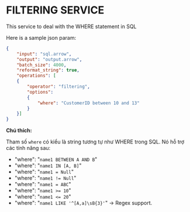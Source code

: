 # FILTERING SERVICE

This service to deal with the WHERE statement in SQL

Here is a sample json param:

```JSON
{
    "input": "sql.arrow",
    "output": "output.arrow",
    "batch_size": 4000,
    "reformat_string": true,
    "operations": [
    {
        "operator": "filtering",
        "options":
        {
            "where": "CustomerID between 10 and 13"
        }
    }]
}
```

**Chú thích:**

Tham số `where` có kiểu là string tương tự như WHERE trong SQL. Nó hỗ trợ các tính năng sau:

- "where": "`name1 BETWEEN A AND B`"
- "where": "`name1 IN [A, B]`"
- "where": "`name1 = Null`"
- "where": "`name1 != Null`"
- "where": "`name1 = ABC`"
- "where": "`name1 >= 10`"
- "where": "`name1 <= 20`"
- "where": "`name1 LIKE '^[A,a]\sB{3}'`" -> Regex support.
